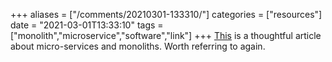 +++
aliases = ["/comments/20210301-133310/"]
categories = ["resources"]
date = "2021-03-01T13:33:10"
tags = ["monolith","microservice","software","link"]
+++
[This](https://tailscale.com/blog/modules-monoliths-and-microservices/) is a thoughtful article about micro-services and monoliths. Worth referring to again.

